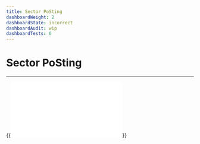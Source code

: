 ```yaml
---
title: Sector PoSting
dashboardWeight: 2
dashboardState: incorrect
dashboardAudit: wip
dashboardTests: 0
---
```


# Sector PoSting
---

{{<embed src="posting.id" lang="go">}}